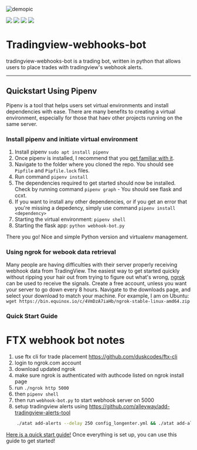 ![demopic](img/webhooks_bot_logo.png)

![](https://img.shields.io/github/license/robswc/tradingview-webhooks-bot?style=for-the-badge)
![](https://img.shields.io/github/repo-size/robswc/tradingview-webhooks-bot?style=for-the-badge)
![](https://img.shields.io/github/commit-activity/y/robswc/tradingview-webhooks-bot?style=for-the-badge)
![](https://img.shields.io/twitter/follow/robswc?style=for-the-badge)




# Tradingview-webhooks-bot

tradingview-webhooks-bot is a trading bot, written in python that allows users to place trades with tradingview's webhook alerts.

---

## Quickstart Using Pipenv

Pipenv is a tool that helps users set virtual environments and install dependencies with ease. There are many benefits to creating a virtual environment, especially for those that haev other projects running on the same server.

### Install pipenv and initiate virtual environment

1. Install pipenv `sudo apt install pipenv`
2. Once pipenv is installed, I recommend that you [get familiar with it](https://github.com/pypa/pipenv).
3. Navigate to the folder where you cloned the repo. You should see `Pipfile` and `Pipfile.lock` files.
4. Run command `pipenv install`
5. The dependencies required to get started should now be installed. Check by running command `pipenv graph` - You should see flask and ccxt.
6. If you want to install any other dependencies, or if you get an error that you're missing a depedency, simply use command `pipenv install <dependency>`
7. Starting the virtual environment: `pipenv shell`
8. Starting the flask app: `python webhook-bot.py`

There you go! Nice and simple Python version and virtualenv management.

### Using ngrok for webook data retrieval

Many people are having difficulties with their server properly receiving webhook data from TradingView. The easiest way to get started quickly without ripping your hair out from trying to figure out what's wrong, [ngrok](https://ngrok.com/) can be used to receive the signals. Create a free account, unless you want your server to go down every 8 hours. Navigate to the downloads page, and select your download to match your machine. For example, I am on Ubuntu: `wget https://bin.equinox.io/c/4VmDzA7iaHb/ngrok-stable-linux-amd64.zip`

### Quick Start Guide


# FTX webhook bot notes

1. use ftx cli for trade placement https://github.com/duskcodes/ftx-cli
2. login to ngrok.com account
3. download updated ngrok
4. make sure ngrok is authenticated with authcode listed on ngrok install page
5. run `./ngrok http 5000`
6. then `pipenv shell`
7. then run `webhook-bot.py` to start webhook server on 5000
8. setup tradingview alerts using https://github.com/alleyway/add-tradingview-alerts-tool

```bash
	./atat add-alerts --delay 250 config_longenter.yml && ./atat add-alerts --delay 250 config_longadd.yml && ./atat add-alerts --delay 250 config_longexit.yml && ./atat add-alerts --delay 250 config_longtp.yml && ./atat add-alerts --delay 250 config_shortenter.yml && ./atat add-alerts --delay 250 config_shortadd.yml && ./atat add-alerts --delay 250 config_shortexit.yml && ./atat add-alerts --delay 250 config_shortTP.yml
```

[Here is a quick start guide!](https://github.com/Robswc/tradingview-webhooks-bot/wiki/Quick-Start-Guide) Once everything is set up, you can use this guide to get started!
